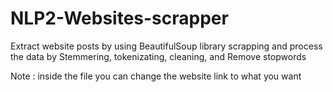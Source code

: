 # NLP2-Websites-scrapper
Extract website posts by using BeautifulSoup library scrapping and process the data by Stemmering, tokenizating, cleaning, and Remove stopwords

Note : inside the file you can change the website link to what you want
